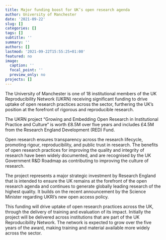 ```yaml
---
title: Major funding boost for UK’s open research agenda
author: University of Manchester
date: '2021-09-22'
slug: []
categories: []
tags: []
subtitle: ''
summary: ''
authors: []
lastmod: '2021-09-22T15:55:25+01:00'
featured: no
image:
  caption: ''
  focal_point: ''
  preview_only: no
projects: []
---
```


The University of Manchester is one of 18 institutional members of the UK Reproducibility Network (UKRN) receiving significant funding to drive uptake of open research practices across the sector, furthering the UK’s position at the forefront of rigorous and reproducible research.

The UKRN project “Growing and Embedding Open Research in Institutional Practice and Culture” is worth £8.5M over five years and includes £4.5M from the Research England Development (RED) Fund.

Open research ensures transparency across the research lifecycle, promoting rigour, reproducibility, and public trust in research. The benefits of open research practices for improving the quality and integrity of research have been widely documented, and are recognised by the UK Government R&D Roadmap as contributing to improving the culture of research.

The project represents a major strategic investment by Research England that is intended to ensure the UK remains at the forefront of the open research agenda and continues to generate globally leading research of the highest quality. It builds on the recent announcement by the Science Minister regarding UKRI’s new open access policy.

This funding will drive uptake of open research practices across the UK, through the delivery of training and evaluation of its impact. Initially the project will be delivered across institutions that are part of the UK Reproducibility Network. The network is expected to grow over the five years of the award, making training and material available more widely across the sector.
